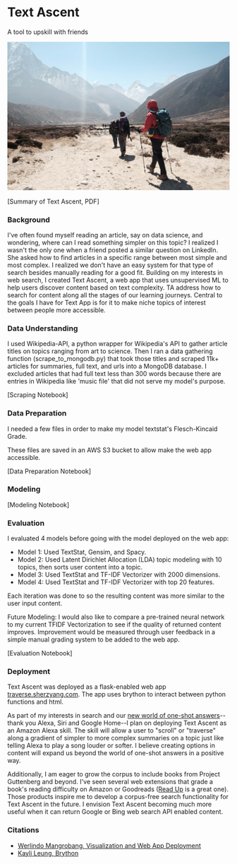 # Text Ascent
A tool to upskill with friends

![traverse image](traverse_flask/static/img/ted-bryan-yu-5mezpWin6T8-unsplash.jpg)

[Summary of Text Ascent, PDF]

### Background
I've often found myself reading an article, say on data science, and wondering, where can I read something simpler on this topic? I realized I wasn't the only one when a friend posted a similar question on LinkedIn. She asked how to find articles in a specific range between most simple and most complex. I realized we don't have an easy system for that type of search besides manually reading for a good fit. Building on my interests in web search, I created Text Ascent, a web app that uses unsupervised ML to help users discover content based on text complexity. TA address how to search for content along all the stages of our learning journeys. Central to the goals I have for Text App is for it to make niche topics of interest between people more accessible. 

### Data Understanding
I used Wikipedia-API, a python wrapper for Wikipedia's API to gather article titles on topics ranging from art to science. Then I ran a data gathering function (scrape_to_mongodb.py) that took those titles and scraped 11k+ articles for summaries, full text, and urls into a MongoDB database. I excluded articles that had full text less than 300 words because there are entries in Wikipedia like 'music file' that did not serve my model's purpose.

[Scraping Notebook]

### Data Preparation
I needed a few files in order to make my model  textstat's Flesch-Kincaid Grade. 

These files are saved in an AWS S3 bucket to allow make the web app accessible.   

[Data Preparation Notebook]

### Modeling

[Modeling Notebook]

### Evaluation
I evaluated 4 models before going with the model deployed on the web app: 

* Model 1: Used TextStat, Gensim, and Spacy. 
* Model 2: Used Latent Dirichlet Allocation (LDA) topic modeling with 10 topics, then sorts user content into a topic. 
* Model 3: Used TextStat and TF-IDF Vectorizer with 2000 dimensions. 
* Model 4: Used TextStat and TF-IDF Vectorizer with top 20 features.

Each iteration was done to so the resulting content was more similar to the user input content.

Future Modeling: I would also like to compare a pre-trained neural network to my current TFIDF Vectorization to see if the quality of returned content improves. Improvement would be measured through user feedback in a simple manual grading system to be added to the web app.

[Evaluation Notebook]

### Deployment 
Text Ascent was deployed as a flask-enabled web app [traverse.sherzyang.com](https://traverse.sherzyang.com). The app uses brython to interact between python functions and html. 

As part of my interests in search and our [new world of one-shot answers](https://www.wired.com/story/amazon-alexa-search-for-the-one-perfect-answer/)--thank you Alexa, Siri and Google Home--I plan on deploying Text Ascent as an Amazon Alexa skill. The skill will allow a user to "scroll" or "traverse" along a gradient of simpler to more complex summaries on a topic just like telling Alexa to play a song louder or softer. I believe creating options in content will expand us beyond the world of one-shot answers in a positive way. 

Additionally, I am eager to grow the corpus to include books from Project Guttenberg and beyond. I've seen several web extensions that grade a book's reading difficulty on Amazon or Goodreads ([Read Up](http://www.arialvetica.com/readup/) is a great one). Those products inspire me to develop a corpus-free search functionality for Text Ascent in the future. I envision Text Ascent becoming much more useful when it can return Google or Bing web search API enabled content.   

### Citations
* [Werlindo Mangrobang, Visualization and Web App Deployment](https://towardsdatascience.com/plotly-express-yourself-98366e35ad0f) 
* [Kayli Leung, Brython](https://github.com/kayschulz/travel_destination_recommendation/blob/master/travel_destination_recommendation/recommend.py)
